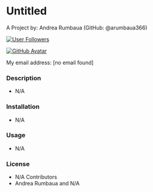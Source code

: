 # Untitled
    
A Project by: Andrea Rumbaua (GitHub: @arumbaua366)

 [![User Followers](https://img.shields.io/github/followers/arumbaua366?style=social)](https://github.com/arumbaua366?tab=followers)

 
[![GitHub Avatar](https://avatars1.githubusercontent.com/u/56378858?v=4)](https://github.com/arumbaua366)

My email address: [no email found]
### Description
* N/A
### Installation
* N/A
### Usage
* N/A
### License
* N/A
Contributors
* Andrea Rumbaua and N/A
